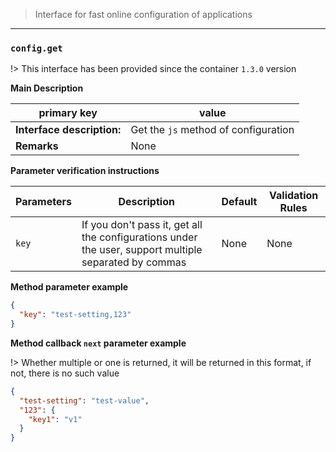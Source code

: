 > Interface for fast online configuration of applications

---

### `config.get`

!> This interface has been provided since the container `1.3.0` version

**Main Description**

| primary key                | value                                |
| -------------------------- | ------------------------------------ |
| **Interface description:** | Get the `js` method of configuration |
| **Remarks**                | None                                 |

**Parameter verification instructions**

| Parameters | Description                                                                                           | Default | Validation Rules |
| ---------- | ----------------------------------------------------------------------------------------------------- | ------- | ---------------- |
| `key`      | If you don't pass it, get all the configurations under the user, support multiple separated by commas | None    | None             |

**Method parameter example**

```json
{
  "key": "test-setting,123"
}
```

**Method callback `next` parameter example**

!> Whether multiple or one is returned, it will be returned in this format, if not, there is no such value

```json
{
  "test-setting": "test-value",
  "123": {
    "key1": "v1"
  }
}
```
